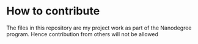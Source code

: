 # How to contribute

The files in this repository are my project work as part of the Nanodegree program.
Hence contribution from others will not be allowed
